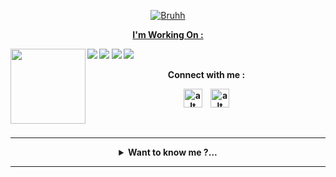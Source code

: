 <p align="center"> <a href="https://github.com/Rlxfly"><img src="http://readme-typing-svg.herokuapp.com?color=2596be&center=true&vCenter=true&multiline=false&lines=Welcome+To+My+Profile;Give+Star+And+Forks;To+My+Repos:)" alt="Bruhh"></p>

<p align="center"><b>I'm Working On :<b></p>

[![](https://img.shields.io/badge/-NPM-cb3837?style=flat-square&logo=npm&logoColor=white)](https://npmjs.com/)
[![](https://img.shields.io/badge/-Python-fcc624?style=flat-square&logo=python&logoColor=white)](https://www.python.org/)
[![](https://img.shields.io/badge/-Node.js-43853d?style=flat-square&logo=node.js&logoColor=ffffff)](https://nodejs.org/)
[![](https://img.shields.io/badge/Visual_Studio_Code-0078D4?style=flat-square&logo=visual%20studio%20code&logoColor=white)](https://nodejs.org/)
<img src="https://avatars.githubusercontent.com/mxdies" width="120" height="120" align="left">
<center>
Connect with me :

<a href="https://instagram.com/manxtodd"><img src="https://cdn-icons-png.flaticon.com/512/174/174855.png" alt="alt text" width="30" height="30"></a>
 &nbsp;&nbsp; 
<a href="https://youtube.com/c/manxtodd"><img src="https://cdn.cdnlogo.com/logos/y/57/youtube-icon.svg" alt="alt text" width="30" height="30"></a>




&nbsp;&nbsp;     &nbsp;&nbsp;    &nbsp;&nbsp;   &nbsp;&nbsp;
____
<details>
<summary>Want to know me ?...</summary>
<p>

> I'm Just A Student Engaged In The World Of Coding.

```javascript
class AboutMe
{
    constructor(me) { 
    this.firstname = "Muhammad";
    this.lastname = "##censored##";
    this.age ="##censored##";
    this.hobby = ["Coding" , "Music", "Editing" , "Writing"];
  }
    codingSkill(me){
    let skill = ["Javascript","Python","NodeJS","Typescript"];
    }
}

throw "Sorry If My Data Is Unknown:u";

```
</details>

____
